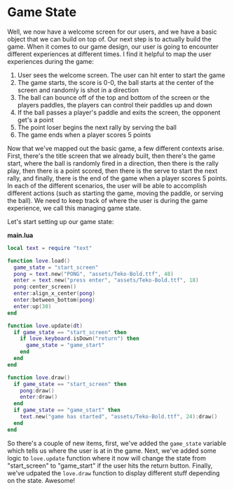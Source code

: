 # Game State

Well, we now have a welcome screen for our users, and we have a basic object that we can build on top of.  Our next step is to actually build the game.  When it comes to our game design, our user is going to encounter different experiences at different times.  I find it helpful to map the user experiences during the game:

1. User sees the welcome screen.  The user can hit enter to start the game
2. The game starts, the score is 0-0, the ball starts at the center of the screen and randomly is shot in a direction
3. The ball can bounce off of the top and bottom of the screen or the players paddles, the players can control their paddles up and down
4. If the ball passes a player's paddle and exits the screen, the opponent get's a point
5. The point loser begins the next rally by serving the ball
6. The game ends when a player scores 5 points

Now that we've mapped out the basic game, a few different contexts arise.  First, there's the title screen that we already built, then there's the game start, where the ball is randomly fired in a direction, then there is the rally play, then there is a point scored, then there is the serve to start the next rally, and finally, there is the end of the game when a player scores 5 points.  In each of the different scenarios, the user will be able to accomplish different actions (such as starting the game, moving the paddle, or serving the ball).  We need to keep track of where the user is during the game experience, we call this managing game state.

Let's start setting up our game state:

**main.lua**
```lua
local text = require "text"

function love.load()
  game_state = "start_screen"
  pong = text.new("PONG", "assets/Teko-Bold.ttf", 48)
  enter = text.new("press enter", "assets/Teko-Bold.ttf", 18)
  pong:center_screen()
  enter:align_x_center(pong)
  enter:between_bottom(pong)
  enter:up(30)
end

function love.update(dt)
  if game_state == "start_screen" then
    if love.keyboard.isDown("return") then
      game_state = "game_start"
    end
  end
end

function love.draw()
  if game_state == "start_screen" then
    pong:draw()
    enter:draw()
  end
  if game_state == "game_start" then
    text.new("game has started", "assets/Teko-Bold.ttf", 24):draw()
  end
end
```

So there's a couple of new items, first, we've added the `game_state` variable which tells us where the user is at in the game.  Next, we've added some logic to `love.update` function where it now will change the state from "start_screen" to "game_start" if the user hits the return button.  Finally, we've udpated the `love.draw` function to display different stuff depending on the state.  Awesome!

